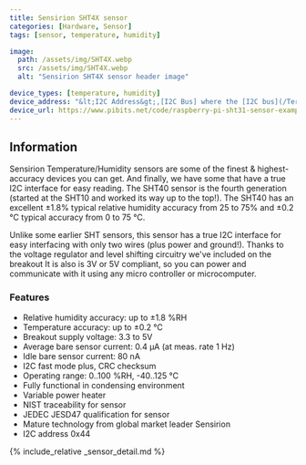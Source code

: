 ```yaml
---
title: Sensirion SHT4X sensor
categories: [Hardware, Sensor]
tags: [sensor, temperature, humidity]

image:
  path: /assets/img/SHT4X.webp
  src: /assets/img/SHT4X.webp
  alt: "Sensirion SHT4X sensor header image"

device_types: [temperature, humidity]
device_address: "&lt;I2C Address&gt;,[I2C Bus] where the [I2C bus](/TerrariumPI/hardware#i2c-bus) is optional<br />Ex: `0x44`"
device_url: https://www.pibits.net/code/raspberry-pi-sht31-sensor-example.php
---
```


## Information

Sensirion Temperature/Humidity sensors are some of the finest & highest-accuracy devices you can get. And finally, we have some that have a true I2C interface for easy reading. The SHT40 sensor is the fourth generation (started at the SHT10 and worked its way up to the top!). The SHT40 has an excellent ±1.8% typical relative humidity accuracy from 25 to 75% and ±0.2 °C typical accuracy from 0 to 75 °C.

Unlike some earlier SHT sensors, this sensor has a true I2C interface for easy interfacing with only two wires (plus power and ground!). Thanks to the voltage regulator and level shifting circuitry we've included on the breakout It is also is 3V or 5V compliant, so you can power and communicate with it using any micro controller or microcomputer.

### Features

- Relative humidity accuracy: up to ±1.8 %RH
- Temperature accuracy: up to ±0.2 °C
- Breakout supply voltage: 3.3 to 5V
- Average bare sensor current: 0.4 μA (at meas. rate 1 Hz)
- Idle bare sensor current: 80 nA
- I2C fast mode plus, CRC checksum
- Operating range: 0..100 %RH, -40..125 °C
- Fully functional in condensing environment
- Variable power heater
- NIST traceability for sensor
- JEDEC JESD47 qualification for sensor
- Mature technology from global market leader Sensirion
- I2C address 0x44

{% include_relative _sensor_detail.md %}
